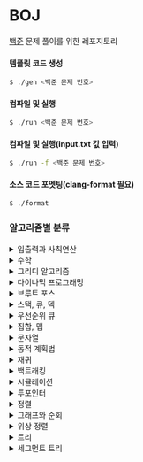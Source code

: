 # BOJ
[백준](https://www.acmicpc.net/) 문제 풀이를 위한 레포지토리

#### 템플릿 코드 생성

```bash
$ ./gen <백준 문제 번호>
```

#### 컴파일 및 실행
```bash
$ ./run <백준 문제 번호>
```

#### 컴파일 및 실행(input.txt 값 입력)
```bash
$ ./run -f <백준 문제 번호>
```

#### 소스 코드 포멧팅(clang-format 필요)
```bash
$ ./format
```

### 알고리즘별 분류
<details>
<summary>입출력과 사칙연산</summary>
<div markdown="1">

- [BOJ 30802: 웰컴 키트](./30802/main.cpp)
- [BOJ 31403: A + B - C](./31403/main.cpp)

</div>
</details>

<details>
<summary>수학</summary>
<div markdown="1">

- [BOJ 28702: FizzBuzz](./28702/main.cpp)

</div>
</details>

<details>
<summary>그리디 알고리즘</summary>
<div markdown="1">

- 준비 중

</div>
</details>

<details>
<summary>다이나믹 프로그래밍</summary>
<div markdown="1">

- [BOJ 2156: 포도주 시식](./2156/main.cpp)
- [BOJ 2579: 계단 오르기](./2579/main.cpp)

</div>
</details>

<details>
<summary>브루트 포스</summary>
<div markdown="1">

- 준비 중

</div>
</details>

<details>
<summary>스택, 큐, 덱</summary>
<div markdown="1">

- [BOJ 1158: 요세푸스 문제](./1158/main.cpp)

</div>
</details>

<details>
<summary>우선순위 큐</summary>
<div markdown="1">

- 준비 중

</div>
</details>

<details>
<summary>집합, 맵</summary>
<div markdown="1">

- 준비 중

</div>
</details>

<details>
<summary>문자열</summary>
<div markdown="1">

- 준비 중

</div>
</details>

<details>
<summary>동적 계획법</summary>
<div markdown="1">

- 준비 중

</div>
</details>

<details>
<summary>재귀</summary>
<div markdown="1">

- [BOJ 2447: 별 찍기 - 10](./2447/main.cpp)
- [BOJ 4779: 칸토어 집합](./4779/main.cpp)
- [BOJ 24060: 알고리즘 수업 - 병합 정렬 1](./24060/main.cpp)

</div>
</details>

<details>
<summary>백트래킹</summary>
<div markdown="1">

- 준비 중

</div>
</details>

<details>
<summary>시뮬레이션</summary>
<div markdown="1">

- 준비 중

</div>
</details>

<details>
<summary>투포인터</summary>
<div markdown="1">

- 준비 중

</div>
</details>

<details>
<summary>정렬</summary>
<div markdown="1">

- [BOJ 18870: 좌표 압축](./18870/main.cpp) / [#1](./18870_1/main.cpp)

</div>
</details>

<details>
<summary>그래프와 순회</summary>
<div markdown="1">

- 준비 중

</div>
</details>

<details>
<summary>위상 정렬</summary>
<div markdown="1">

- 준비 중

</div>
</details>

<details>
<summary>트리</summary>
<div markdown="1">

- 준비 중

</div>
</details>

<details>
<summary>세그먼트 트리</summary>
<div markdown="1">

- [BOJ 1168: 요세푸스 문제 2](./1168/main.cpp)
- [BOJ 1275: 커피숍2](./1275/main.cpp)
- [BOJ 1306: 달려라 홍준](./1306/main.cpp)
- [BOJ 1321: 군인](./1321/main.cpp)
- [BOJ 1395: 스위치](./1395/main.cpp)
- [BOJ 1517: 버블 소트](./1517/main.cpp)
- [BOJ 1849: 순열](./1849/main.cpp)
- [BOJ 2042: 구간 합 구하기](./2042/main.cpp)
- [BOJ 2243: 사탕상자](./2243/main.cpp)
- [BOJ 2268: 수들의 합 7](./2268/main.cpp)
- [BOJ 2357: 최솟값과 최댓값](./2357/main.cpp)
- [BOJ 2517: 달리기](./2517/main.cpp)
- [BOJ 3653: 영화 수집](./3653/main.cpp)
- [BOJ 9345: 디지털 비디오 디스크(DVDs)](./9345/main.cpp)
- [BOJ 10868: 최솟값](./10868/main.cpp)
- [BOJ 10999: 구간 합 구하기 2](./10999/main.cpp)
- [BOJ 11505: 구간 곱 구하기](./11505/main.cpp)
- [BOJ 12837: 가계부 (Hard)](./12837/main.cpp)
- [BOJ 12844: XOR](./12844/main.cpp)
- [BOJ 12899: 데이터 구조](./12899/main.cpp)
- [BOJ 13537: 수열과 쿼리 1](./13537/main.cpp)
- [BOJ 13544: 수열과 쿼리 3](./13544/main.cpp)
- [BOJ 14245: XOR](./14245/main.cpp)
- [BOJ 14427: 수열과 쿼리 15](./14427/main.cpp)
- [BOJ 14428: 수열과 쿼리 16](./14428/main.cpp)
- [BOJ 14438: 수열과 쿼리 17](./14438/main.cpp)
- [BOJ 16975: 수열과 쿼리 21](./16975/main.cpp)
- [BOJ 16978: 수열과 쿼리 22](./16978/main.cpp)
- [BOJ 18436: 수열과 쿼리 37](./18436/main.cpp)

</div>
</details>